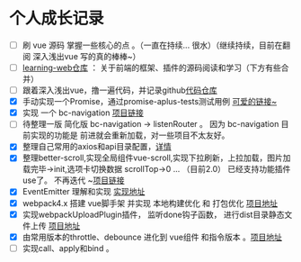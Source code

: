 # 个人成长记录


- [ ] 刷 vue 源码 掌握一些核心的点 。（一直在持续...  很水）（继续持续，目前在翻阅 深入浅出vue  写的真的棒棒~）
- [ ] [learning-web仓库](https://github.com/ruhook/learning-web) ： 关于前端的框架、插件的源码阅读和学习（下方有些合并）
- [ ] 跟着深入浅出vue，撸一遍代码，并记录github[代码仓库](https://github.com/ruhook/myself-vue)
- [x] 手动实现一个Promise，通过promise-aplus-tests测试用例 [可爱的链接~](https://github.com/ruhook/my-promise)
- [x] 实现 一个 bc-navigation [项目链接](https://github.com/ruhook/bc-navigation)
- [ ] 待整理一版 简化版 bc-navigation -> listenRouter 。 因为 bc-navigation 目前实现的功能是 前进就会重新加载，对一些项目不太友好。
- [x] 整理自己常用的axios和api目录配置，[详情](https://github.com/ruhook/axios-myself)
- [x] 整理better-scroll,实现全局组件vue-scroll,实现下拉刷新，上拉加载，图片加载完毕->init,选项卡切换数据 scrollTop->0 ... （目前2.0） 已经支持功能插件use了。 不再迭代 ~[项目链接](https://github.com/ruhook/vue-scroll)
- [x] EventEmitter 理解和实现 [实现地址](https://github.com/ruhook/EventEmitter)
- [x] webpack4.x 搭建 vue脚手架 并实现 本地构建优化  和  打包优化  [项目地址](https://github.com/ruhook/webpack-config)
- [x] 实现webpackUploadPlugin插件，  监听done钩子函数， 进行dist目录静态文件上传 [项目地址](https://github.com/ruhook/learning-web/tree/master/webpackUploadPlugin)
- [x] 由常用版本的throttle、debounce  进化到 vue组件 和指令版本 。[项目地址](https://github.com/ruhook/learning-web/tree/master/debounceComponent)
- [ ] 实现call、apply和bind 。 